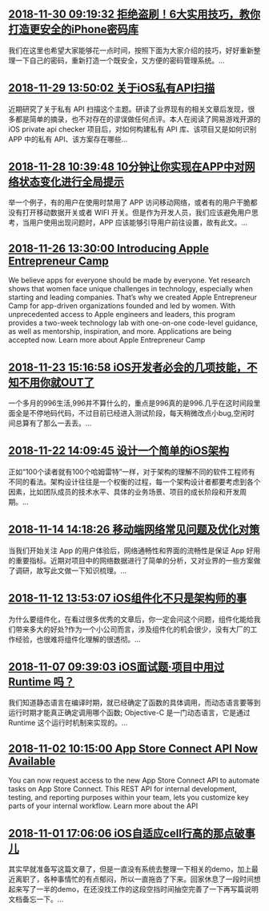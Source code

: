 ## <a href="http://mobile.51cto.com/hot-587941.htm" target="_blank">2018-11-30 09:19:32 拒绝盗刷！6大实用技巧，教你打造更安全的iPhone密码库</a>
我们在这里也希望大家能够花一点时间，按照下面为大家介绍的技巧，好好重新整理一下自己的密码，重新打造一个既安全，又方便的密码管理系统。...


## <a href="http://mobile.51cto.com/hot-587911.htm" target="_blank">2018-11-29 13:50:02 关于iOS私有API扫描</a>
近期研究了关于私有 API 扫描这个主题。研读了业界现有的相关文章后发现，很多都是简单的摘录，也不对存在的谬误做任何点评。本人在阅读了网易游戏开源的 iOS private api checker 项目后，对如何构建私有 API 库、该项目又是如何识别 APP 中的私有 API、该方案存在哪些...


## <a href="http://mobile.51cto.com/hot-587800.htm" target="_blank">2018-11-28 10:39:48 10分钟让你实现在APP中对网络状态变化进行全局提示</a>
举一个例子，有的用户在使用时禁用了 APP 访问移动网络，或者有的用户干脆都没有打开移动数据开关或者 WIFI 开关。但是作为开发人员，我们应该避免用户思考，当用户使用出现问题时，APP 应该能够引导用户前往设置，故有此文。...


## <a href="https://developer.apple.com/news/?id=11262018" target="_blank">2018-11-26 13:30:00 Introducing Apple Entrepreneur Camp</a>
We believe apps for everyone should be made by everyone. Yet research shows that women face unique challenges in technology, especially when starting and leading companies. That’s why we created Apple Entrepreneur Camp for app-driven organizations founded and led by women. With unprecedented access to Apple engineers and leaders, this program provides a two-week technology lab with one-on-one code-level guidance, as well as mentorship, inspiration, and more. Applications are being accepted now. Learn more about Apple Entrepreneur Camp


## <a href="http://mobile.51cto.com/hot-587470.htm" target="_blank">2018-11-23 15:16:58 iOS开发者必会的几项技能，不知不用你就OUT了</a>
一个多月的996生活,996并不算什么的，重点是996真的是996.几乎在这时间段里面全是不停地码代码，不过目前已经进入测试阶段，每天稍微改点小bug,空闲时间总算有了那么一丢丢。...


## <a href="http://mobile.51cto.com/hot-587389.htm" target="_blank">2018-11-22 14:09:45 设计一个简单的iOS架构</a>
正如“100个读者就有100个哈姆雷特”一样，对于架构的理解不同的软件工程师有不同的看法。架构设计往往是一个权衡的过程，每一个架构设计者都要考虑到各个因素，比如团队成员的技术水平、具体的业务场景、项目的成长阶段和开发周期。...


## <a href="http://mobile.51cto.com/hot-586930.htm" target="_blank">2018-11-14 14:18:26 移动端网络常见问题及优化对策</a>
当我们开始关注 App 的用户体验后，网络通畅性和界面的流畅性是保证 App 好用的重要指标。近期对项目中的网络数据进行了简单的分析，又对业界的一些方案做了调研，故写此文做一下知识梳理。...


## <a href="http://mobile.51cto.com/hot-586795.htm" target="_blank">2018-11-12 13:53:07 iOS组件化不只是架构师的事</a>
为什么要组件化，在看过很多优秀的文章后，你一定会问这个问题，组件化能给我们带来多大的好处?作为一个小公司而言，涉及组件化的机会很少，没有大厂的工作经验，也很难将组件化理解的很透彻。...


## <a href="http://mobile.51cto.com/hot-586374.htm" target="_blank">2018-11-07 09:39:03 iOS面试题·项目中用过 Runtime 吗？</a>
我们知道静态语言在编译时期，就已经确定了函数的具体调用，而动态语言要等到运行时期才能真正确定调用哪个函数; Objective-C 是一门动态语言，它是通过 Runtime 这个运行时机制来实现的。...


## <a href="https://developer.apple.com/news/?id=11022018" target="_blank">2018-11-02 10:15:00 App Store Connect API Now Available</a>
You can now request access to the new App Store Connect API to automate tasks on App Store Connect. This REST API for internal development, testing, and reporting purposes within your team, lets you customize key parts of your internal workflow. Learn more about the API


## <a href="http://mobile.51cto.com/hot-586118.htm" target="_blank">2018-11-01 17:06:06 iOS自适应cell行高的那点破事儿</a>
其实早就准备写这篇文章了，但是一直没有系统去整理一下相关的demo，加上最近离职了，各种事情忙的有点郁闷，所以一直拖沓了下来。回家休息了一段时间想起来写了一半的demo，在还没找工作的这段空挡时间抽空完善了一下再写篇说明文档备忘一下。...


